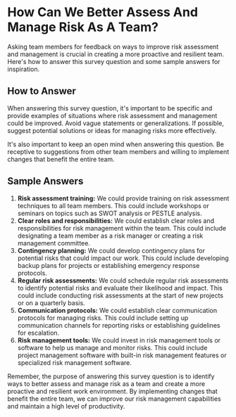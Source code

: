 How Can We Better Assess And Manage Risk As A Team?
==========================================================================

Asking team members for feedback on ways to improve risk assessment and management is crucial in creating a more proactive and resilient team. Here's how to answer this survey question and some sample answers for inspiration.

How to Answer
-------------

When answering this survey question, it's important to be specific and provide examples of situations where risk assessment and management could be improved. Avoid vague statements or generalizations. If possible, suggest potential solutions or ideas for managing risks more effectively.

It's also important to keep an open mind when answering this question. Be receptive to suggestions from other team members and willing to implement changes that benefit the entire team.

Sample Answers
--------------

1. **Risk assessment training:** We could provide training on risk assessment techniques to all team members. This could include workshops or seminars on topics such as SWOT analysis or PESTLE analysis.
2. **Clear roles and responsibilities:** We could establish clear roles and responsibilities for risk management within the team. This could include designating a team member as a risk manager or creating a risk management committee.
3. **Contingency planning:** We could develop contingency plans for potential risks that could impact our work. This could include developing backup plans for projects or establishing emergency response protocols.
4. **Regular risk assessments:** We could schedule regular risk assessments to identify potential risks and evaluate their likelihood and impact. This could include conducting risk assessments at the start of new projects or on a quarterly basis.
5. **Communication protocols:** We could establish clear communication protocols for managing risks. This could include setting up communication channels for reporting risks or establishing guidelines for escalation.
6. **Risk management tools:** We could invest in risk management tools or software to help us manage and monitor risks. This could include project management software with built-in risk management features or specialized risk management software.

Remember, the purpose of answering this survey question is to identify ways to better assess and manage risk as a team and create a more proactive and resilient work environment. By implementing changes that benefit the entire team, we can improve our risk management capabilities and maintain a high level of productivity.

